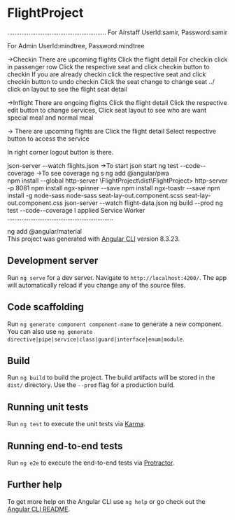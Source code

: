 # FlightProject

........................................................
For Airstaff
UserId:samir,
Password:samir

For Admin
UserId:mindtree,
Password:mindtree

->Checkin
There are upcoming flights 
Click the flight detail
For checkin click in passenger row
Click the respective seat and click checkin button to checkin
If you are already checkin click the respective seat and click checkin button to undo checkin
Click the seat change to change seat
../
click on layout to see the flight seat detail

->Inflight
There are ongoing flights 
Click the flight detail
Click the respective edit button to change services,
Click seat layout to see who are want special meal and normal meal

->
There are upcoming flights are
Click the flight detail
Select respective button to access the service

In right corner logout button is there.


json-server --watch flights.json    ->To start json start
ng test --code--coverage   ->To see coverage
ng s
ng add @angular/pwa  
npm install --global http-server
\FlightProject\dist\FlightProject> http-server -p 8081 
 npm install ngx-spinner --save 
npm install ngx-toastr --save
npm install -g node-sass
node-sass seat-lay-out.component.scss seat-lay-out.component.css
json-server --watch flight-data.json
ng build --prod
ng test --code--coverage
I applied Service Worker
............................................................

ng add @angular/material  
This project was generated with [Angular CLI](https://github.com/angular/angular-cli) version 8.3.23.

## Development server

Run `ng serve` for a dev server. Navigate to `http://localhost:4200/`. The app will automatically reload if you change any of the source files.

## Code scaffolding

Run `ng generate component component-name` to generate a new component. You can also use `ng generate directive|pipe|service|class|guard|interface|enum|module`.

## Build

Run `ng build` to build the project. The build artifacts will be stored in the `dist/` directory. Use the `--prod` flag for a production build.

## Running unit tests

Run `ng test` to execute the unit tests via [Karma](https://karma-runner.github.io).

## Running end-to-end tests

Run `ng e2e` to execute the end-to-end tests via [Protractor](http://www.protractortest.org/).

## Further help

To get more help on the Angular CLI use `ng help` or go check out the [Angular CLI README](https://github.com/angular/angular-cli/blob/master/README.md).

